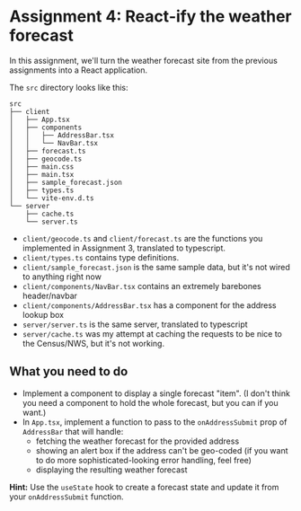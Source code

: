 # Assignment 4: React-ify the weather forecast

In this assignment, we'll turn the weather forecast site from the previous assignments into a React application.

The `src` directory looks like this:

```
src
├── client
│   ├── App.tsx
│   ├── components
│   │   ├── AddressBar.tsx
│   │   └── NavBar.tsx
│   ├── forecast.ts
│   ├── geocode.ts
│   ├── main.css
│   ├── main.tsx
│   ├── sample_forecast.json
│   ├── types.ts
│   └── vite-env.d.ts
└── server
    ├── cache.ts
    └── server.ts
```

- `client/geocode.ts` and `client/forecast.ts` are the functions you implemented in Assignment 3, translated to typescript.
- `client/types.ts` contains type definitions.
- `client/sample_forecast.json` is the same sample data, but it's not wired to anything right now
- `client/components/NavBar.tsx` contains an extremely barebones header/navbar
- `client/components/AddressBar.tsx` has a component for the address lookup box
- `server/server.ts` is the same server, translated to typescript
- `server/cache.ts` was my attempt at caching the requests to be nice to the Census/NWS, but it's not working.

## What you need to do

- Implement a component to display a single forecast "item". (I don't think you need a component to hold the whole forecast, but you can if you want.)
- In `App.tsx`, implement a function to pass to the `onAddressSubmit` prop of `AddressBar` that will handle:
  - fetching the weather forecast for the provided address
  - showing an alert box if the address can't be geo-coded (if you want to do more sophisticated-looking error handling, feel free)
  - displaying the resulting weather forecast

**Hint:** Use the `useState` hook to create a forecast state and update it from your `onAddressSubmit` function.

